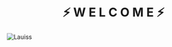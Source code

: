 <h1 align="center"> ⚡ W E L C O M E ⚡</h1>

<p>&nbsp;<img align="center" src="https://github-readme-stats.vercel.app/api?username=lauiss&show_icons=true&theme=aura&locale=en&count_private=true" alt="Lauiss" /></p>
